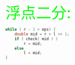 <font size = "10" color = "00FF00">浮点二分:</font>

```c++
while ( r - 1 > eps) {
	double mid = r + l >> 1;
    if ( check( mid ) ) 
        r = mid;
    else 
        l = mid;
}
```

